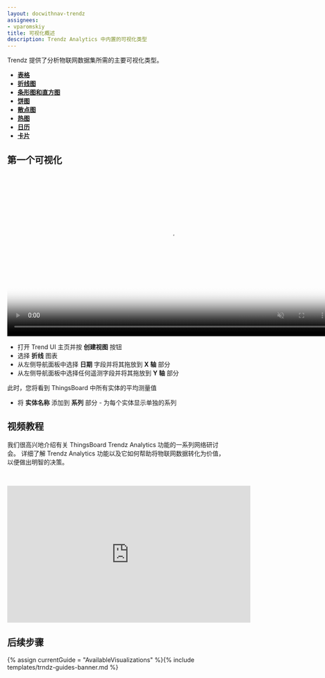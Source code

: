 ```yaml
---
layout: docwithnav-trendz
assignees:
- vparomskiy
title: 可视化概述
description: Trendz Analytics 中内置的可视化类型
---
```


Trendz 提供了分析物联网数据集所需的主要可视化类型。

* [**表格**](/docs/trendz/visualizations-tables)
* [**折线图**](/docs/trendz/visualizations-line)
* [**条形图和直方图**](/docs/trendz/visualizations-bar)
* [**饼图**](/docs/trendz/visualizations-pie)
* [**散点图**](/docs/trendz/visualizations-scatter)
* [**热图**](/docs/trendz/visualizations-heatmap)
* [**日历**](/docs/trendz/visualizations-calendar)
* [**卡片**](/docs/trendz/visualizations-card)

## 第一个可视化

<div class="image-block">
    <div class="image-wrapper">
       <video poster="/images/trendz/simple-line.png" autoplay="" loop="" preload="auto" muted="" style="width: 750px">
            <source src="https://tb-videos.s3-us-west-1.amazonaws.com/trndz-first-view.webm" type="video/webm">                 
        </video> 
    </div>
</div>

* 打开 Trend UI 主页并按 **创建视图** 按钮
* 选择 **折线** 图表
* 从左侧导航面板中选择 **日期** 字段并将其拖放到 **X 轴** 部分
* 从左侧导航面板中选择任何遥测字段并将其拖放到 **Y 轴** 部分

此时，您将看到 ThingsBoard 中所有实体的平均测量值

* 将 **实体名称** 添加到 **系列** 部分 - 为每个实体显示单独的系列

## 视频教程

我们很高兴地介绍有关 ThingsBoard Trendz Analytics 功能的一系列网络研讨会。
详细了解 Trendz Analytics 功能以及它如何帮助将物联网数据转化为价值，以便做出明智的决策。

&nbsp; 
  
<div id="video">  
    <div id="video_wrapper">
        <iframe width="560" height="315" src="https://www.youtube.com/embed/videoseries?list=PLYEKB_XwLCZIs-_Aoos3CdNIqSYrXk4LN" frameborder="0" allow="accelerometer; autoplay; encrypted-media; gyroscope; picture-in-picture" allowfullscreen></iframe>
    </div>
</div>

## 后续步骤

{% assign currentGuide = "AvailableVisualizations" %}{% include templates/trndz-guides-banner.md %}